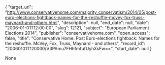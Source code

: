 {
  "target_url": "http://www.conservativehome.com/majority_conservatism/2014/05/post-euro-elections-fightback-names-for-the-reshuffle-mcvey-fox-truss-maynard-and-others.html", 
  "description": null, 
  "end_date": null, 
  "date": "2006-01-01T12:00:00", 
  "slug": 12121, 
  "subject": "European Parliament Elections 2014", 
  "publisher": "conservativehome.com", 
  "open_access": false, 
  "title": "Conservative Home: Post Euro-elections fightback: Names for the reshuffle. McVey, Fox, Truss, Maynard - and others", 
  "record_id": "20060101T120000/V3PAmu7FHhfmfufUyhXsFw==", 
  "start_date": null
}

None
